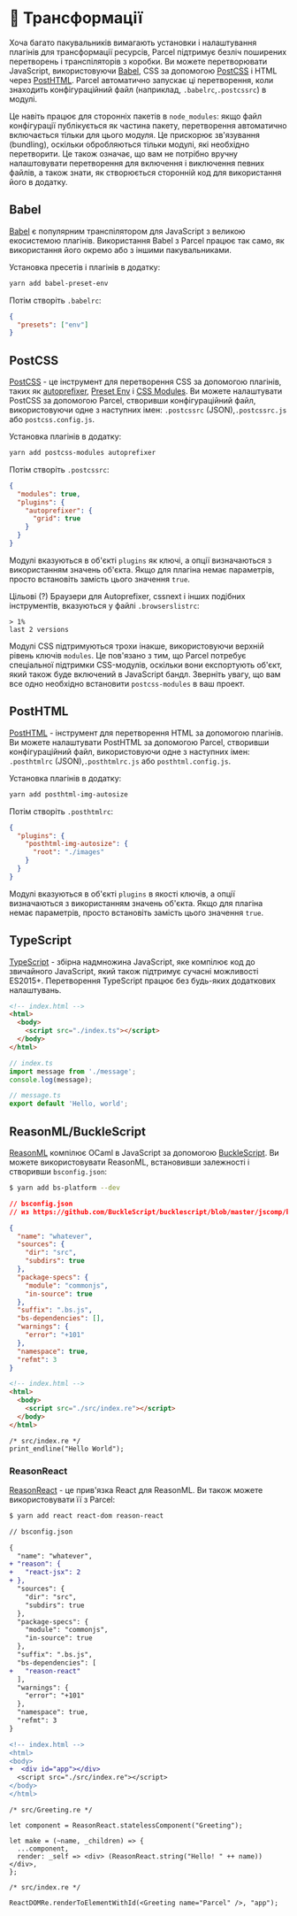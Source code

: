 # 🐠 Трансформації

Хоча багато пакувальників вимагають установки і налаштування плагінів для трансформації ресурсів, Parcel підтримує безліч поширених перетворень і транспіляторів з коробки. Ви можете перетворювати JavaScript, використовуючи [Babel](https://babeljs.io), CSS за допомогою [PostCSS](http://postcss.org) і HTML через [PostHTML](https://github.com/posthtml/posthtml). Parcel автоматично запускає ці перетворення, коли знаходить конфігураційний файл (наприклад, `.babelrc`,`.postcssrc`) в модулі.

Це навіть працює для сторонніх пакетів в `node_modules`: якщо файл конфігурації публікується як частина пакету, перетворення автоматично включається тільки для цього модуля. Це прискорює зв'язування (bundling), оскільки обробляються тільки модулі, які необхідно перетворити. Це також означає, що вам не потрібно вручну налаштовувати перетворення для включення і виключення певних файлів, а також знати, як створюється сторонній код для використання його в додатку.

## Babel

[Babel](https://babeljs.io) є популярним транспілятором для JavaScript з великою екосистемою плагінів. Використання Babel з Parcel працює так само, як використання його окремо або з іншими пакувальниками.

Установка пресетів і плагінів в додатку:

```bash
yarn add babel-preset-env
```

Потім створіть `.babelrc`:

```json
{
  "presets": ["env"]
}
```

## PostCSS

[PostCSS](http://postcss.org) - це інструмент для перетворення CSS за допомогою плагінів, таких як [autoprefixer](https://github.com/postcss/autoprefixer), [Preset Env](https://github.com/csstools/postcss-preset-env) і [CSS Modules](https://github.com/css-modules/css-modules). Ви можете налаштувати PostCSS за допомогою Parcel, створивши конфігураційний файл, використовуючи одне з наступних імен: `.postcssrc` (JSON),`.postcssrc.js` або `postcss.config.js`.

Установка плагінів в додатку:

```bash
yarn add postcss-modules autoprefixer
```

Потім створіть `.postcssrc`:

```json
{
  "modules": true,
  "plugins": {
    "autoprefixer": {
      "grid": true
    }
  }
}
```

Модулі вказуються в об'єкті `plugins` як ключі, а опції визначаються з використанням значень об'єкта. Якщо для плагіна немає параметрів, просто встановіть замість цього значення `true`.

Цільові (?) Браузери для Autoprefixer, cssnext і інших подібних інструментів, вказуються у файлі `.browserslistrc`:

```
> 1%
last 2 versions
```

Модулі CSS підтримуються трохи інакше, використовуючи верхній рівень ключів `modules`. Це пов'язано з тим, що Parcel потребує спеціальної підтримки CSS-модулів, оскільки вони експортують об'єкт, який також буде включений в JavaScript бандл. Зверніть увагу, що вам все одно необхідно встановити `postcss-modules` в ваш проект.

## PostHTML

[PostHTML](https://github.com/posthtml/posthtml) - інструмент для перетворення HTML за допомогою плагінів. Ви можете налаштувати PostHTML за допомогою Parcel, створивши конфігураційний файл, використовуючи одне з наступних імен: `.posthtmlrc` (JSON),`.posthtmlrc.js` або `posthtml.config.js`.

Установка плагінів в додатку:

```bash
yarn add posthtml-img-autosize
```

Потім створіть `.posthtmlrc`:

```json
{
  "plugins": {
    "posthtml-img-autosize": {
      "root": "./images"
    }
  }
}
```

Модулі вказуються в об'єкті `plugins` в якості ключів, а опції визначаються з використанням значень об'єкта. Якщо для плагіна немає параметрів, просто встановіть замість цього значення `true`.

## TypeScript

[TypeScript](https://www.typescriptlang.org/) - збірна надмножина JavaScript, яке компілює код до звичайного JavaScript, який також підтримує сучасні можливості ES2015+. Перетворення TypeScript працює без будь-яких додаткових налаштувань.

```html
<!-- index.html -->
<html>
  <body>
    <script src="./index.ts"></script>
  </body>
</html>
```

```typescript
// index.ts
import message from './message';
console.log(message);
```

```typescript
// message.ts
export default 'Hello, world';
```

## ReasonML/BuckleScript

[ReasonML](https://reasonml.github.io/) компілює OCaml в JavaScript за допомогою [BuckleScript](https://bucklescript.github.io). Ви можете використовувати ReasonML, встановивши залежності і створивши `bsconfig.json`:

```bash
$ yarn add bs-platform --dev
```

```json
// bsconfig.json
// из https://github.com/BuckleScript/bucklescript/blob/master/jscomp/bsb/templates/basic-reason/bsconfig.json

{
  "name": "whatever",
  "sources": {
    "dir": "src",
    "subdirs": true
  },
  "package-specs": {
    "module": "commonjs",
    "in-source": true
  },
  "suffix": ".bs.js",
  "bs-dependencies": [],
  "warnings": {
    "error": "+101"
  },
  "namespace": true,
  "refmt": 3
}
```

```html
<!-- index.html -->
<html>
  <body>
    <script src="./src/index.re"></script>
  </body>
</html>
```

```reason
/* src/index.re */
print_endline("Hello World");
```

### ReasonReact

[ReasonReact](https://reasonml.github.io/reason-react/) - це прив'язка React для ReasonML. Ви також можете використовувати її з Parcel:

```bash
$ yarn add react react-dom reason-react
```

```diff
// bsconfig.json

{
  "name": "whatever",
+ "reason": {
+   "react-jsx": 2
+ },
  "sources": {
    "dir": "src",
    "subdirs": true
  },
  "package-specs": {
    "module": "commonjs",
    "in-source": true
  },
  "suffix": ".bs.js",
  "bs-dependencies": [
+   "reason-react"
  ],
  "warnings": {
    "error": "+101"
  },
  "namespace": true,
  "refmt": 3
}
```

```diff
<!-- index.html -->
<html>
<body>
+  <div id="app"></div>
  <script src="./src/index.re"></script>
</body>
</html>
```

```reason
/* src/Greeting.re */

let component = ReasonReact.statelessComponent("Greeting");

let make = (~name, _children) => {
  ...component,
  render: _self => <div> (ReasonReact.string("Hello! " ++ name)) </div>,
};
```

```reason
/* src/index.re */

ReactDOMRe.renderToElementWithId(<Greeting name="Parcel" />, "app");
```

